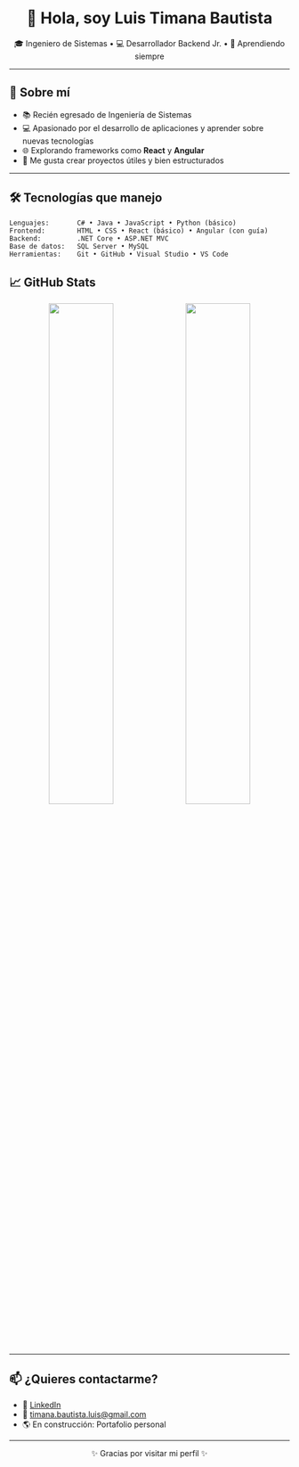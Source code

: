 <h1 align="center">👋 Hola, soy Luis Timana Bautista</h1>

<p align="center">
🎓 Ingeniero de Sistemas • 💻 Desarrollador Backend Jr. • 🚀 Aprendiendo siempre  
</p>

---

## 🧠 Sobre mí

- 📚 Recién egresado de Ingeniería de Sistemas
- 💻 Apasionado por el desarrollo de aplicaciones y aprender sobre nuevas tecnologías
- 🌐 Explorando frameworks como **React** y **Angular**
- 🧩 Me gusta crear proyectos útiles y bien estructurados

---

## 🛠 Tecnologías que manejo

```
Lenguajes:       C# • Java • JavaScript • Python (básico)
Frontend:        HTML • CSS • React (básico) • Angular (con guía)
Backend:         .NET Core • ASP.NET MVC
Base de datos:   SQL Server • MySQL
Herramientas:    Git • GitHub • Visual Studio • VS Code
```

## 📈 GitHub Stats

<p align="center">
  <img src="https://github-readme-stats.vercel.app/api?username=Luis-Timan2&show_icons=true&theme=radical" width="48%" />
  <img src="https://github-readme-stats.vercel.app/api/top-langs/?username=Luis-Timan2&layout=compact&theme=radical" width="48%" />
</p>

---

## 📫 ¿Quieres contactarme?

- 💼 [LinkedIn](https://www.linkedin.com/in/tim-luis/) 
- 📧 timana.bautista.luis@gmail.com
- 🌎 En construcción: Portafolio personal

---

<p align="center">✨ Gracias por visitar mi perfil ✨</p>

